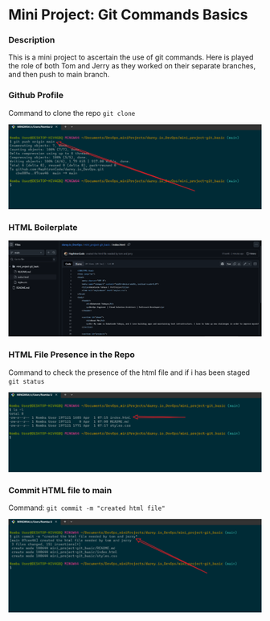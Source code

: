 # Mini Project: Git Commands Basics

### Description
<p>This is a mini project to ascertain the use of git commands. Here is played the role of both Tom and Jerry as they worked on their separate branches, and then push to main branch.</p>

### Github Profile
Command to clone the repo
`git clone `

![Github Profile](https://github.com/HephtronCode/darey.io_DevOps/blob/main/mini_project-git_basic/img/git%20push%20command.png?raw=true)

### HTML Boilerplate

![](https://github.com/HephtronCode/darey.io_DevOps/blob/main/mini_project-git_basic/img/html%20boilerplate.png?raw=true)

### HTML File Presence in the Repo
Command to check the presence of the html file and if i has been staged
`git status`

![](https://github.com/HephtronCode/darey.io_DevOps/blob/main/mini_project-git_basic/img/html_shots.png?raw=true)

### Commit HTML file to main
Command: `git commit -m "created html file"`

![](https://github.com/HephtronCode/darey.io_DevOps/blob/main/mini_project-git_basic/img/use%20of%20git%20commit%20command.png?raw=true)
